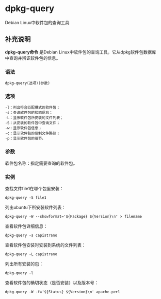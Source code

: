 dpkg-query
===

Debian Linux中软件包的查询工具

## 补充说明

**dpkg-query命令** 是Debian Linux中软件包的查询工具，它从dpkg软件包数据库中查询并辨识软件包的信息。

###  语法

```shell
dpkg-query(选项)(参数)
```

###  选项

```shell
-l：列出符合匹配模式的软件包；
-s：查询软件包的状态信息；
-L：显示软件包所安装的文件列表；
-S：从安装的软件包中查询文件；
-w：显示软件包信息；
-c：显示软件包的控制文件路径；
-p：显示软件包的细节。
```

###  参数

软件包名称：指定需要查询的软件包。

###  实例

查找文件file1在哪个包里安装：

```shell
dpkg-query -S file1
```

列出ubuntu下所安装软件列表：

```shell
dpkg-query -W --showformat='${Package} ${Version}\n' > filename
```

查看软件包详细信息：

```shell
dpkg-query -s capistrano
```

查看软件包安装时安装到系统的文件列表：

```shell
dpkg-query -L capistrano
```

列出所有安装的包：

```shell
dpkg-query -l
```

查看软件包的确切状态（是否安装）以及版本号：

```shell
dpkg-query -W -f='${Status} ${Version}\n' apache-perl
```


